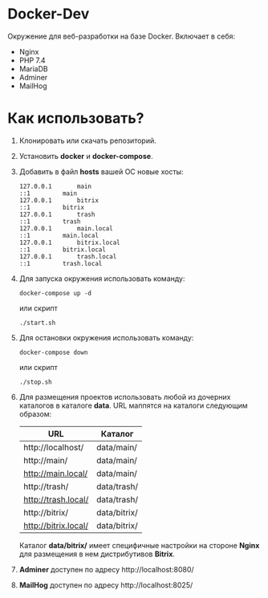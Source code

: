 # Docker-Dev
Окружение для веб-разработки на базе Docker. Включает в себя:

* Nginx
* PHP 7.4
* MariaDB
* Adminer
* MailHog 

# Как использовать?

1. Клонировать или скачать репозиторий.

2. Установить **docker** и **docker-compose**.

3. Добавить в файл **hosts** вашей ОС новые хосты:

    ```
    127.0.0.1       main
    ::1  		main
    127.0.0.1       bitrix
    ::1  		bitrix
    127.0.0.1       trash
    ::1  		trash
    127.0.0.1       main.local
    ::1  		main.local
    127.0.0.1       bitrix.local
    ::1  		bitrix.local
    127.0.0.1       trash.local
    ::1  		trash.local
    ```
   
4. Для запуска окружения использовать команду:

    ```
    docker-compose up -d
    ```
    
    или скрипт
    
    ```
    ./start.sh
    ```
   
5. Для остановки окружения использовать команду:

    ```
    docker-compose down
    ```
   
    или скрипт
        
    ```
    ./stop.sh
    ```
   
6. Для размещения проектов использовать любой из дочерних каталогов в каталоге **data**. URL маппятся на каталоги следующим образом:

    | URL                            | Каталог                          |
    | ------------------------------ | ------------------------------   |
    | http://localhost/              | data/main/                       |
    | http://main/                   | data/main/                       |
    | http://main.local/             | data/main/                       |
    | http://trash/                  | data/trash/                      |
    | http://trash.local/            | data/trash/                      |
    | http://bitrix/                 | data/bitrix/                     |
    | http://bitrix.local/           | data/bitrix/                     |
    
   Каталог **data/bitrix/** имеет специфичные настройки на стороне **Nginx** для размещения в нем дистрибутивов **Bitrix**.
   
7. **Adminer** доступен по адресу http://localhost:8080/

8. **MailHog** доступен по адресу http://localhost:8025/
